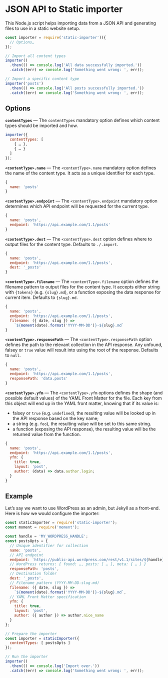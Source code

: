# JSON API to Static importer

This Node.js script helps importing data from a JSON API and generating files to use in a static website setup.

```js
const importer = require('static-importer')({
  // Options…
});

// Import all content types
importer()
  .then(() => console.log('All data successfully imported.'))
  .catch((err) => console.log('Something went wrong: ', err));

// Import a specific content type
importer('posts')
  .then(() => console.log('All posts successfully imported.'))
  .catch((err) => console.log('Something went wrong: ', err));
```

## Options

**`contentTypes`** — The `contentTypes` mandatory option defines which content types should be imported and how.

```js
importer({
  contentTypes: [
    { … },
    { … }
  ]
});
```

**`<contentType>.name`** — The `<contentType>.name` mandatory option defines the name of the content type. It acts as a unique identifier for each type.

```js
{
  name: 'posts'
}
```

**`<contentType>.endpoint`** — The `<contentType>.endpoint` mandatory option determines which API endpoint will be requested for the current type.

```js
{
  name: 'posts',
  endpoint: 'https://api.example.com/1.1/posts'
}
```

**`<contentType>.dest`** — The `<contentType>.dest` option defines where to output files for the content type. Defaults to `./.import`.

```js
{
  name: 'posts',
  endpoint: 'https://api.example.com/1.1/posts',
  dest: '_posts'
}
```


**`<contentType>.filename`** — The `<contentType>.filename` option defines the filename pattern to output files for the content type.
It accepts either string with `{tokens}` (e.g. `{slug}.md`), or a function exposing the data response for current item. Defaults to `{slug}.md`.

```js
{
  name: 'posts',
  endpoint: 'https://api.example.com/1.1/posts',
  filename: ({ date, slug }) =>
    `${moment(date).format('YYYY-MM-DD')}-${slug}.md`
}
```

**`<contentType>.responsePath`** — The `<contentType>.responsePath` option defines the path to the relevant collection in the API response. Any unfound, falsey or `true` value will result into using the root of the response. Defaults to `null`.

```js
{
  name: 'posts',
  endpoint: 'https://api.example.com/1.1/posts',
  responsePath: 'data.posts'
}
```

**`<contentType>.yfm`** — The `<contentType>.yfm` options defines the shape (and possible default values) of the YAML Front Matter for the file. Each key from this object will end up in the YAML front matter, knowing that if its value is:
- falsey or `true` (e.g. `undefined`), the resulting value will be looked up in the API response based on the key name;
- a string (e.g. `foo`), the resulting value will be set to this same string.
- a function (exposing the API response), the resulting value will be the returned value from the function.

```js
{
  name: 'posts',
  endpoint: 'https://api.example.com/1.1/posts',
  yfm: {
    title: true,
    layout: 'post',
    author: (data) => data.author.login;
  }
}
```

## Example

Let’s say we want to use WordPress as an admin, but Jekyll as a front-end. Here is how we would configure the importer:

```js
const staticImporter = require('static-importer');
const moment = require('moment');

const handle = 'MY_WORDPRESS_HANDLE';
const postsOpts = {
  // Unique identifier for collection
  name: 'posts',
  // API endpoint
  endpoint: `https://public-api.wordpress.com/rest/v1.1/sites/${handle}.wordpress.com/posts`,
  // WordPress returns: { found: …, posts: [ … ], meta: { … } }
  responsePath: 'posts',
  // Destination folder
  dest: '_posts',
  // Filename pattern (YYYY-MM-DD-slug.md)
  filename: ({ date, slug }) =>
    `${moment(date).format('YYYY-MM-DD')}-${slug}.md`,
  // YAML Front Matter specification
  yfm: {
    title: true,
    layout: 'post',
    author: ({ author }) => author.nice_name
  }
};

// Prepare the importer
const importer = staticImporter({
  contentTypes: [ postsOpts ]
});

// Run the importer
importer()
  .then(() => console.log('Import over.'))
  .catch((err) => console.log('Something went wrong: ', err));
```

